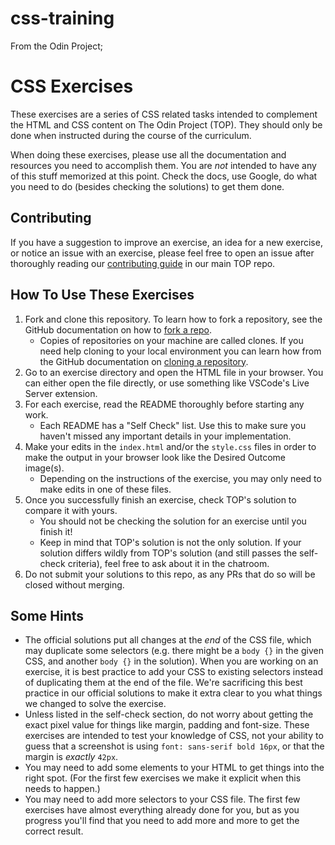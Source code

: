 # css-training

From the Odin Project;

# CSS Exercises

These exercises are a series of CSS related tasks intended to complement the
HTML and CSS content on The Odin Project (TOP). They should only be done when
instructed during the course of the curriculum.

When doing these exercises, please use all the documentation and resources you
need to accomplish them. You are _not_ intended to have any of this stuff
memorized at this point. Check the docs, use Google, do what you need to do
(besides checking the solutions) to get them done.

## Contributing

If you have a suggestion to improve an exercise, an idea for a new exercise, or
notice an issue with an exercise, please feel free to open an issue after
thoroughly reading our [contributing guide](https://github.com/TheOdinProject/theodinproject/blob/main/CONTRIBUTING.md) in our main TOP repo.

## How To Use These Exercises

1. Fork and clone this repository. To learn how to fork a repository, see the
GitHub documentation on how to [fork a repo](https://docs.github.com/en/get-started/quickstart/fork-a-repo).
    * Copies of repositories on your machine are called clones. If you need help
    cloning to your local environment you can learn how from the GitHub
    documentation on [cloning a repository](https://docs.github.com/en/github/creating-cloning-and-archiving-repositories/cloning-a-repository-from-github/cloning-a-repository).
2. Go to an exercise directory and open the HTML file in your browser. You can
either open the file directly, or use something like VSCode's Live Server
extension.
3. For each exercise, read the README thoroughly before starting any work.
    * Each README has a "Self Check" list. Use this to make sure you haven't
    missed any important details in your implementation.
4. Make your edits in the `index.html` and/or the `style.css` files in order to
make the output in your browser look like the Desired Outcome image(s).
    * Depending on the instructions of the exercise, you may only need to make
    edits in one of these files.
5. Once you successfully finish an exercise, check TOP's solution to compare it
with yours.
   * You should not be checking the solution for an exercise until you finish
   it!
   * Keep in mind that TOP's solution is not the only solution. If your solution
   differs wildly from TOP's solution (and still passes the self-check criteria),
   feel free to ask about it in the chatroom.
6. Do not submit your solutions to this repo, as any PRs that do so will be
closed without merging.

## Some Hints
- The official solutions put all changes at the _end_ of the CSS file, which may
duplicate some selectors (e.g. there might be a `body {}` in the given CSS, and
another `body {}` in the solution). When you are working on an exercise, it is
best practice to add your CSS to existing selectors instead of duplicating them
at the end of the file. We're sacrificing this best practice in our official
solutions to make it extra clear to you what things we changed to solve the
exercise.
- Unless listed in the self-check section, do not worry about getting the exact
pixel value for things like margin, padding and font-size. These exercises are
intended to test your knowledge of CSS, not your ability to guess that a
screenshot is using `font: sans-serif bold 16px`, or that the margin is
_exactly_ `42px`.
- You may need to add some elements to your HTML to get things into the right
spot. (For the first few exercises we make it explicit when this needs to
  happen.)
- You may need to add more selectors to your CSS file. The first few exercises
have almost everything already done for you, but as you progress you'll find
that you need to add more and more to get the correct result.
